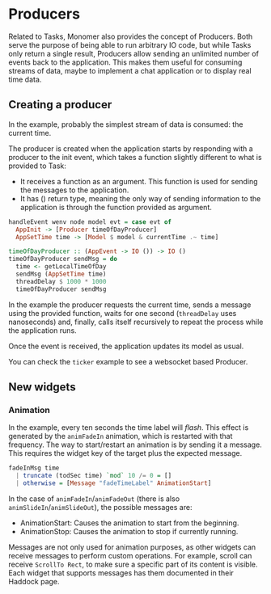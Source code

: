 # Producers

Related to Tasks, Monomer also provides the concept of Producers. Both serve the
purpose of being able to run arbitrary IO code, but while Tasks only return a
single result, Producers allow sending an unlimited number of events back to the
application. This makes them useful for consuming streams of data, maybe to
implement a chat application or to display real time data.

## Creating a producer

In the example, probably the simplest stream of data is consumed: the current
time.

The producer is created when the application starts by responding with a
producer to the init event, which takes a function slightly different to what is
provided to Task:

- It receives a function as an argument. This function is used for sending the
  messages to the application.
- It has () return type, meaning the only way of sending information to the
  application is through the function provided as argument.

```haskell
handleEvent wenv node model evt = case evt of
  AppInit -> [Producer timeOfDayProducer]
  AppSetTime time -> [Model $ model & currentTime .~ time]

timeOfDayProducer :: (AppEvent -> IO ()) -> IO ()
timeOfDayProducer sendMsg = do
  time <- getLocalTimeOfDay
  sendMsg (AppSetTime time)
  threadDelay $ 1000 * 1000
  timeOfDayProducer sendMsg
```

In the example the producer requests the current time, sends a message using the
provided function, waits for one second (`threadDelay` uses nanoseconds) and,
finally, calls itself recursively to repeat the process while the application
runs.

Once the event is received, the application updates its model as usual.

You can check the `ticker` example to see a websocket based Producer.

## New widgets

### Animation

In the example, every ten seconds the time label will _flash_. This effect is
generated by the `animFadeIn` animation, which is restarted with that frequency.
The way to start/restart an animation is by sending it a message. This requires
the widget key of the target plus the expected message.

```haskell
fadeInMsg time
  | truncate (todSec time) `mod` 10 /= 0 = []
  | otherwise = [Message "fadeTimeLabel" AnimationStart]
```

In the case of `animFadeIn`/`animFadeOut` (there is also
`animSlideIn`/`animSlideOut`), the possible messages are:

- AnimationStart: Causes the animation to start from the beginning.
- AnimationStop: Causes the animation to stop if currently running.

Messages are not only used for animation purposes, as other widgets can receive
messages to perform custom operations. For example, scroll can receive
`ScrollTo Rect`, to make sure a specific part of its content is visible. Each
widget that supports messages has them documented in their Haddock page.
